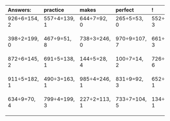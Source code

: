 | Answers: | practice | makes | perfect | ! |
| :--- | :--- | :--- | :--- | :--- |
| 926÷6=154, 2 | 557÷4=139, 1 | 644÷7=92, 0 | 265÷5=53, 0 | 552÷9=61, 3 | 
|   |   |   |   |   | 
|   |   |   |   |   | 
|   |   |   |   |   | 
| 398÷2=199, 0 | 467÷9=51, 8 | 738÷3=246, 0 | 970÷9=107, 7 | 661÷7=94, 3 | 
|   |   |   |   |   | 
|   |   |   |   |   | 
|   |   |   |   |   | 
| 872÷6=145, 2 | 691÷5=138, 1 | 144÷5=28, 4 | 100÷7=14, 2 | 726÷9=80, 6 | 
|   |   |   |   |   | 
|   |   |   |   |   | 
|   |   |   |   |   | 
| 911÷5=182, 1 | 490÷3=163, 1 | 985÷4=246, 1 | 831÷9=92, 3 | 652÷7=93, 1 | 
|   |   |   |   |   | 
|   |   |   |   |   | 
|   |   |   |   |   | 
| 634÷9=70, 4 | 799÷4=199, 3 | 227÷2=113, 1 | 733÷7=104, 5 | 134÷7=19, 1 | 
|   |   |   |   |   | 
|   |   |   |   |   | 
|   |   |   |   |   | 
